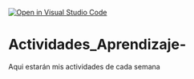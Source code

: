 [![Open in Visual Studio Code](https://classroom.github.com/assets/open-in-vscode-c66648af7eb3fe8bc4f294546bfd86ef473780cde1dea487d3c4ff354943c9ae.svg)](https://classroom.github.com/online_ide?assignment_repo_id=8478740&assignment_repo_type=AssignmentRepo)
# Actividades_Aprendizaje-
Aqui estarán mis actividades de cada semana
